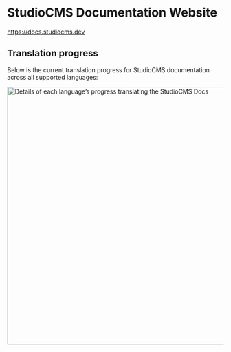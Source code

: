 # StudioCMS Documentation Website

https://docs.studiocms.dev

## Translation progress

Below is the current translation progress for StudioCMS documentation across all supported languages:

 <a href="https://i18n.docs.studiocms.dev/">
   <img alt="Details of each language’s progress translating the StudioCMS Docs" width="600" src="https://i18n.docs.studiocms.dev/summary.svg" />
 </a>